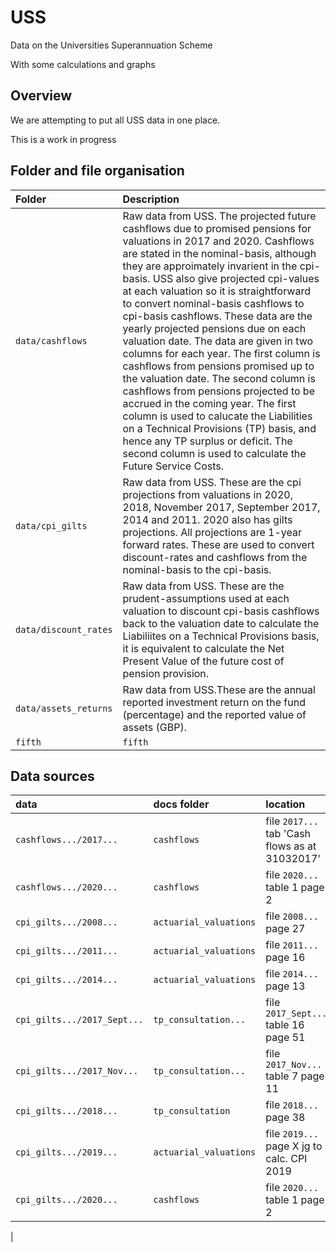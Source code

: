 # USS
Data on the Universities Superannuation Scheme

With some calculations and graphs

## Overview

We are attempting to put all USS data in one place.

This is a work in progress


## Folder and file organisation

| Folder | Description  |
|:--|:--|
| `data/cashflows`|Raw data from USS. The projected future cashflows due to promised pensions for valuations in 2017 and 2020. Cashflows are stated in the nominal-basis, although they are approimately invarient in the cpi-basis. USS also give projected cpi-values at each valuation so it is straightforward to convert nominal-basis cashflows to cpi-basis cashflows. These data are the yearly projected pensions due on each valuation date. The data are given in two columns for each year. The first column is cashflows from pensions promised up to the valuation date. The second column is cashflows from pensions projected to be accrued in the coming year. The first column is used to calucate the Liabilities on a Technical Provisions (TP) basis, and hence any TP surplus or deficit. The second column is used to calculate the Future Service Costs. |   
| `data/cpi_gilts`|  Raw data from USS. These are the cpi projections from valuations in 2020, 2018, November 2017, September 2017, 2014 and 2011. 2020 also has gilts projections. All projections are 1-year forward rates. These are used to convert discount-rates and cashflows from the nominal-basis to the cpi-basis.  |
| `data/discount_rates` | Raw data from USS. These are the prudent-assumptions used at each valuation to discount cpi-basis cashflows back to the valuation date to calculate the Liabiliites on a Technical Provisions basis, it is equivalent to calculate the Net Present Value of the future cost of pension provision.|  
| `data/assets_returns` | Raw data from USS.These are the annual reported investment return on the fund (percentage) and the reported value of assets (GBP).|  
| `fifth` |`fifth` | fifth blah|

## Data sources

| data | docs folder | location  |
|:--|:--|:--|
| `cashflows.../2017...` |`cashflows` | file `2017...` tab 'Cash flows as at 31032017' |
| `cashflows.../2020...` |`cashflows` | file `2020...` table 1 page 2 |
| `cpi_gilts.../2008...` |`actuarial_valuations` | file `2008...` page 27 |
| `cpi_gilts.../2011...` |`actuarial_valuations` | file `2011...` page 16 |
| `cpi_gilts.../2014...` |`actuarial_valuations` | file `2014...` page 13 |
| `cpi_gilts.../2017_Sept...` |`tp_consultation...` | file `2017_Sept...` table 16 page 51|
| `cpi_gilts.../2017_Nov...` |`tp_consultation...` | file `2017_Nov...` table 7 page 11|
| `cpi_gilts.../2018...` |`tp_consultation` | file `2018...` page 38 |
| `cpi_gilts.../2019...` |`actuarial_valuations` | file `2019...` page X jg to calc. CPI 2019 |
| `cpi_gilts.../2020...` |`cashflows` | file `2020...` table 1 page 2 |
|


